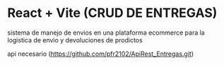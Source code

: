 # React + Vite (CRUD DE ENTREGAS)

sistema de manejo de envios en una plataforma ecommerce para la logistica de envio y devoluciones de prodictos

api necesario (https://github.com/pfr2102/ApiRest_Entregas.git)
